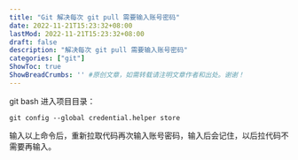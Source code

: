 ```yaml
---
title: "Git 解决每次 git pull 需要输入账号密码"
date: 2022-11-21T15:23:32+08:00
lastMod: 2022-11-21T15:23:32+08:00
draft: false
description: "解决每次 git pull 需要输入账号密码"
categories: ["git"]
ShowToc: true
ShowBreadCrumbs: '' #原创文章，如需转载请注明文章作者和出处。谢谢！
---
```


git bash 进入项目目录：
```git
git config --global credential.helper store
```
输入以上命令后，重新拉取代码再次输入账号密码，输入后会记住，以后拉代码不需要再输入。
